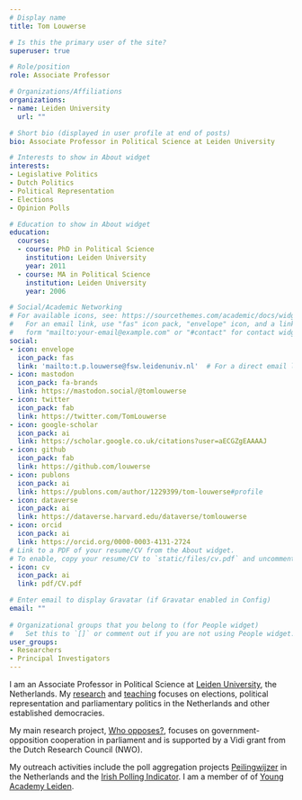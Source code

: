 ```yaml
---
# Display name
title: Tom Louwerse

# Is this the primary user of the site?
superuser: true

# Role/position
role: Associate Professor

# Organizations/Affiliations
organizations:
- name: Leiden University
  url: ""

# Short bio (displayed in user profile at end of posts)
bio: Associate Professor in Political Science at Leiden University

# Interests to show in About widget
interests:
- Legislative Politics
- Dutch Politics
- Political Representation
- Elections
- Opinion Polls

# Education to show in About widget
education:
  courses:
  - course: PhD in Political Science
    institution: Leiden University
    year: 2011
  - course: MA in Political Science
    institution: Leiden University
    year: 2006

# Social/Academic Networking
# For available icons, see: https://sourcethemes.com/academic/docs/widgets/#icons
#   For an email link, use "fas" icon pack, "envelope" icon, and a link in the
#   form "mailto:your-email@example.com" or "#contact" for contact widget.
social:
- icon: envelope
  icon_pack: fas
  link: 'mailto:t.p.louwerse@fsw.leidenuniv.nl'  # For a direct email link, use "mailto:test@example.org".
- icon: mastodon
  icon_pack: fa-brands
  link: https://mastodon.social/@tomlouwerse
- icon: twitter
  icon_pack: fab
  link: https://twitter.com/TomLouwerse
- icon: google-scholar
  icon_pack: ai
  link: https://scholar.google.co.uk/citations?user=aECGZgEAAAAJ
- icon: github
  icon_pack: fab
  link: https://github.com/louwerse
- icon: publons
  icon_pack: ai
  link: https://publons.com/author/1229399/tom-louwerse#profile
- icon: dataverse
  icon_pack: ai
  link: https://dataverse.harvard.edu/dataverse/tomlouwerse
- icon: orcid
  icon_pack: ai
  link: https://orcid.org/0000-0003-4131-2724
# Link to a PDF of your resume/CV from the About widget.
# To enable, copy your resume/CV to `static/files/cv.pdf` and uncomment the lines below.  
- icon: cv
  icon_pack: ai
  link: pdf/CV.pdf

# Enter email to display Gravatar (if Gravatar enabled in Config)
email: ""
  
# Organizational groups that you belong to (for People widget)
#   Set this to `[]` or comment out if you are not using People widget.  
user_groups:
- Researchers
- Principal Investigators
---
```



I am an Associate Professor in Political Science at [Leiden University](https://www.universiteitleiden.nl/en/staffmembers/tom-louwerse), the Netherlands. My [research](#projects) and [teaching](#teaching) focuses on elections, political representation and parliamentary politics in the Netherlands and other established democracies. 

My main research project, [Who opposes?](project/who-opposes), focuses on government-opposition cooperation in parliament and is supported by a Vidi grant from the Dutch Research Council (NWO). 

My outreach activities include the poll aggregation projects [Peilingwijzer](http://peilingwijzer.tomlouwerse.nl) in the Netherlands and the [Irish Polling Indicator](https://www.pollingindicator.com). I am a member of of [Young Academy Leiden](https://www.universiteitleiden.nl/en/yal).
